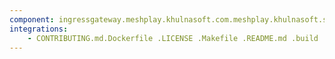 ```yaml
---
component: ingressgateway.meshplay.khulnasoft.com.meshplay.khulnasoft.schema.json
integrations:
    - CONTRIBUTING.md.Dockerfile .LICENSE .Makefile .README.md .build .consul .go.mod .go.sum .helpers .ingressgateway.meshplay.khulnasoft.com.meshplay.khulnasoft.schema.json.md .internal .main.go .output .templates .tests
---
```


